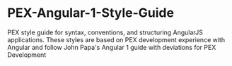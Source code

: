 # PEX-Angular-1-Style-Guide
PEX style guide for syntax, conventions, and structuring AngularJS applications. These styles are based on PEX development experience with Angular and follow John Papa's Angular 1 guide with deviations for PEX Development
